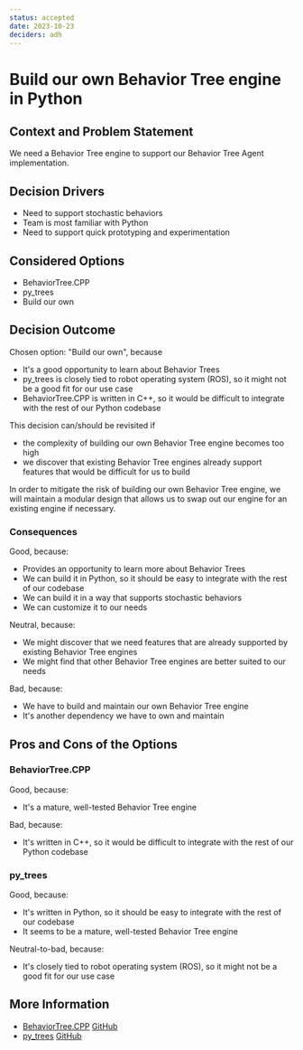 ```yaml
---
status: accepted
date: 2023-10-23
deciders: adh
---
```

# Build our own Behavior Tree engine in Python

## Context and Problem Statement

We need a Behavior Tree engine to support our Behavior Tree Agent implementation.

## Decision Drivers

- Need to support stochastic behaviors
- Team is most familiar with Python
- Need to support quick prototyping and experimentation 

## Considered Options

* BehaviorTree.CPP
* py_trees
* Build our own

## Decision Outcome

Chosen option: "Build our own", because
- It's a good opportunity to learn about Behavior Trees
- py_trees is closely tied to robot operating system (ROS), so it might not be a good fit for our use case
- BehaviorTree.CPP is written in C++, so it would be difficult to integrate with the rest of our Python codebase

This decision can/should be revisited if
- the complexity of building our own Behavior Tree engine becomes too high
- we discover that existing Behavior Tree engines already support features that would be difficult for us to build

In order to mitigate the risk of building our own Behavior Tree engine, we will maintain a modular design
that allows us to swap out our engine for an existing engine if necessary.

### Consequences

Good, because:
- Provides an opportunity to learn more about Behavior Trees
- We can build it in Python, so it should be easy to integrate with the rest of our codebase
- We can build it in a way that supports stochastic behaviors
- We can customize it to our needs

Neutral, because:
- We might discover that we need features that are already supported by existing Behavior Tree engines
- We might find that other Behavior Tree engines are better suited to our needs

Bad, because:
- We have to build and maintain our own Behavior Tree engine
- It's another dependency we have to own and maintain

## Pros and Cons of the Options

### BehaviorTree.CPP

Good, because:
- It's a mature, well-tested Behavior Tree engine

Bad, because:
- It's written in C++, so it would be difficult to integrate with the rest of our Python codebase

### py_trees

Good, because:
- It's written in Python, so it should be easy to integrate with the rest of our codebase
- It seems to be a mature, well-tested Behavior Tree engine

Neutral-to-bad, because:
- It's closely tied to robot operating system (ROS), so it might not be a good fit for our use case

## More Information

- [BehaviorTree.CPP](https://www.behaviortree.dev/) [GitHub](https://github.com/BehaviorTree/BehaviorTree.CPP)
- [py_trees](https://py-trees.readthedocs.io/en/devel/) [GitHub](https://github.com/splintered-reality/py_trees)